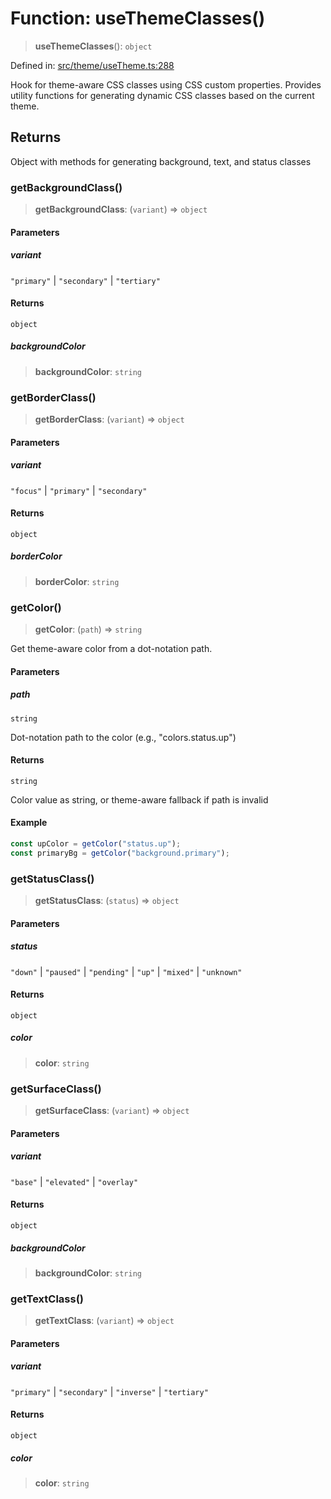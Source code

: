 # Function: useThemeClasses()

> **useThemeClasses**(): `object`

Defined in: [src/theme/useTheme.ts:288](https://github.com/Nick2bad4u/Uptime-Watcher/blob/8a1973382d5fe14c52996ecda381894eb7ecd4a6/src/theme/useTheme.ts#L288)

Hook for theme-aware CSS classes using CSS custom properties.
Provides utility functions for generating dynamic CSS classes based on the current theme.

## Returns

Object with methods for generating background, text, and status classes

### getBackgroundClass()

> **getBackgroundClass**: (`variant`) => `object`

#### Parameters

##### variant

`"primary"` | `"secondary"` | `"tertiary"`

#### Returns

`object`

##### backgroundColor

> **backgroundColor**: `string`

### getBorderClass()

> **getBorderClass**: (`variant`) => `object`

#### Parameters

##### variant

`"focus"` | `"primary"` | `"secondary"`

#### Returns

`object`

##### borderColor

> **borderColor**: `string`

### getColor()

> **getColor**: (`path`) => `string`

Get theme-aware color from a dot-notation path.

#### Parameters

##### path

`string`

Dot-notation path to the color (e.g., "colors.status.up")

#### Returns

`string`

Color value as string, or theme-aware fallback if path is invalid

#### Example

```typescript
const upColor = getColor("status.up");
const primaryBg = getColor("background.primary");
```

### getStatusClass()

> **getStatusClass**: (`status`) => `object`

#### Parameters

##### status

`"down"` | `"paused"` | `"pending"` | `"up"` | `"mixed"` | `"unknown"`

#### Returns

`object`

##### color

> **color**: `string`

### getSurfaceClass()

> **getSurfaceClass**: (`variant`) => `object`

#### Parameters

##### variant

`"base"` | `"elevated"` | `"overlay"`

#### Returns

`object`

##### backgroundColor

> **backgroundColor**: `string`

### getTextClass()

> **getTextClass**: (`variant`) => `object`

#### Parameters

##### variant

`"primary"` | `"secondary"` | `"inverse"` | `"tertiary"`

#### Returns

`object`

##### color

> **color**: `string`
